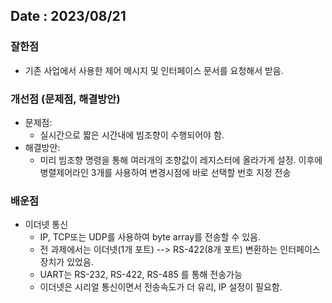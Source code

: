 ## Date : 2023/08/21
### 잘한점
* 기존 사업에서 사용한 제어 메시지 및 인터페이스 문서를 요청해서 받음.

### 개선점 (문제점, 해결방안)
* 문제점: 
  * 실시간으로 짧은 시간내에 빔조향이 수행되어야 함.
* 해결방안:
  * 미리 빔조향 명령을 통해 여러개의 조향값이 레지스터에 올라가게 설정. 이후에 병렬제어라인 3개를 사용하여 변경시점에 바로 선택할 번호 지정 전송

### 배운점
* 이더넷 통신
  * IP, TCP또는 UDP를 사용하여 byte array를 전송할 수 있음.
  * 전 과제에서는 이더넷(1개 포트) --> RS-422(8개 포트) 변환하는 인터페이스 장치가 있었음.
  * UART는 RS-232, RS-422, RS-485 를 통해 전송가능
  * 이더넷은 시리얼 통신이면서 전송속도가 더 유리, IP 설정이 필요함.
